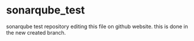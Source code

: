# sonarqube_test
sonarqube test repository
editing this file on github website. this is done in the new created branch. 
